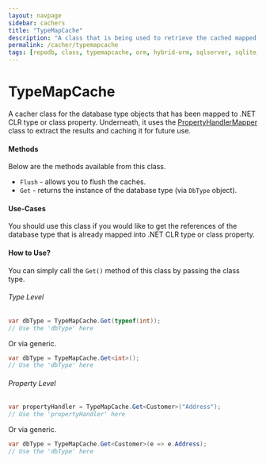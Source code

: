 ```yaml
---
layout: navpage
sidebar: cachers
title: "TypeMapCache"
description: "A class that is being used to retrieve the cached mapped database type of the class or data entity property."
permalink: /cacher/typemapcache
tags: [repodb, class, typemapcache, orm, hybrid-orm, sqlserver, sqlite, mysql, postgresql]
---
```


# TypeMapCache

A cacher class for the database type objects that has been mapped to .NET CLR type or class property. Underneath, it uses the [PropertyHandlerMapper](/mapper/propertyhandlermapper) class to extract the results and caching it for future use.

#### Methods

Below are the methods available from this class.

- `Flush` - allows you to flush the caches.
- `Get` - returns the instance of the database type (via `DbType` object).

#### Use-Cases

You should use this class if you would like to get the references of the database type that is already mapped into .NET CLR type or class property.

#### How to Use?

You can simply call the `Get()` method of this class by passing the class type.

###### Type Level

```csharp
var dbType = TypeMapCache.Get(typeof(int));
// Use the 'dbType' here
```

Or via generic.

```csharp
var dbType = TypeMapCache.Get<int>();
// Use the 'dbType' here
```

###### Property Level

```csharp
var propertyHandler = TypeMapCache.Get<Customer>("Address");
// Use the 'propertyHandler' here
```

Or via generic.

```csharp
var dbType = TypeMapCache.Get<Customer>(e => e.Address);
// Use the 'dbType' here
```